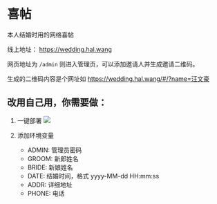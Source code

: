 # 喜帖

本人结婚时用的网络喜帖

线上地址： <https://wedding.hal.wang>

网页地址为 `/admin` 则进入管理页，可以添加邀请人并生成邀请二维码。

生成的二维码内容是个网址如 <https://wedding.hal.wang/#/?name=汪文豪>

## 改用自己用，你需要做：

1. 一键部署 [![](https://main.qcloudimg.com/raw/67f5a389f1ac6f3b4d04c7256438e44f.svg)](https://console.cloud.tencent.com/tcb/env/index?action=CreateAndDeployCloudBaseProject&appUrl=https%3A%2F%2Fgithub.com%2Fhal-wang%2Fwedding-card&branch=main)

2. 添加环境变量
   - ADMIN: 管理员密码
   - GROOM: 新郎姓名
   - BRIDE: 新娘姓名
   - DATE: 结婚时间，格式 yyyy-MM-dd HH:mm:ss
   - ADDR: 详细地址
   - PHONE: 电话
